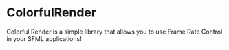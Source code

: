 # ColorfulRender
Colorful Render is a simple library that allows you to use Frame Rate Control in your SFML applications!
